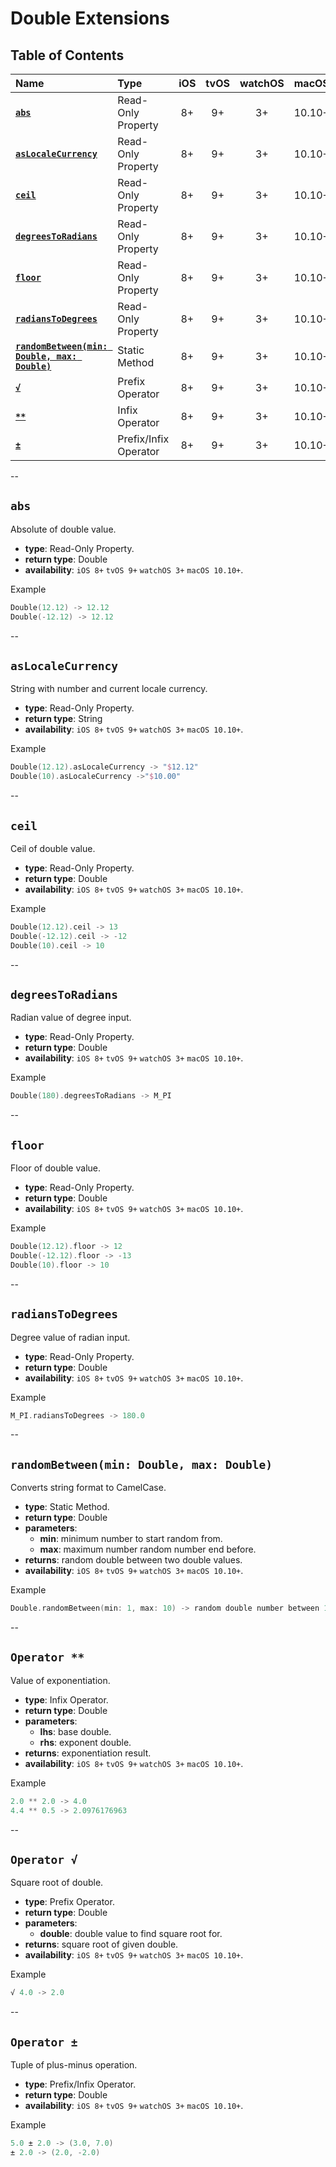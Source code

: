 # Double Extensions


## Table of Contents
| Name | Type | iOS | tvOS | watchOS | macOS |
|:--- | :--- | :---: | :---: | :---: | :---: |
| [**`abs`**](#abs) | Read-Only Property | 8+ | 9+ | 3+ | 10.10+ |
| [**`asLocaleCurrency`**](#aslocalecurrency) | Read-Only Property | 8+ | 9+ | 3+ | 10.10+ |
| [**`ceil`**](#ceil) | Read-Only Property | 8+ | 9+ | 3+ | 10.10+ |
| [**`degreesToRadians`**](#degreestoradians) | Read-Only Property | 8+ | 9+ | 3+ | 10.10+ |
| [**`floor`**](#floor) | Read-Only Property | 8+ | 9+ | 3+ | 10.10+ |
| [**`radiansToDegrees`**](#radianstodegrees) | Read-Only Property | 8+ | 9+ | 3+ | 10.10+ |
| [**`randomBetween(min: Double, max: Double)`**](#) | Static Method | 8+ | 9+ | 3+ | 10.10+ |
| [**`√`**](#) | Prefix Operator | 8+ | 9+ | 3+ | 10.10+ |
| [**`**`**](#) | Infix Operator | 8+ | 9+ | 3+ | 10.10+ |
| [**`±`**](#) | Prefix/Infix Operator | 8+ | 9+ | 3+ | 10.10+ |


--


## `abs`
Absolute of double value.

 - **type**: Read-Only Property.
 - **return type**: Double
 - **availability**: `iOS 8+` `tvOS 9+` `watchOS 3+` `macOS 10.10+`.

Example

```swift
Double(12.12) -> 12.12
Double(-12.12) -> 12.12
```


--


## `asLocaleCurrency`
String with number and current locale currency.

 - **type**: Read-Only Property.
 - **return type**: String
 - **availability**: `iOS 8+` `tvOS 9+` `watchOS 3+` `macOS 10.10+`.

Example

```swift
Double(12.12).asLocaleCurrency -> "$12.12"
Double(10).asLocaleCurrency ->"$10.00"
```


--


## `ceil`
Ceil of double value.

 - **type**: Read-Only Property.
 - **return type**: Double
 - **availability**: `iOS 8+` `tvOS 9+` `watchOS 3+` `macOS 10.10+`.

Example

```swift
Double(12.12).ceil -> 13
Double(-12.12).ceil -> -12
Double(10).ceil -> 10
```


--



## `degreesToRadians`
Radian value of degree input.

 - **type**: Read-Only Property.
 - **return type**: Double
 - **availability**: `iOS 8+` `tvOS 9+` `watchOS 3+` `macOS 10.10+`.

Example

```swift
Double(180).degreesToRadians -> M_PI
```


--


## `floor`
Floor of double value.

 - **type**: Read-Only Property.
 - **return type**: Double
 - **availability**: `iOS 8+` `tvOS 9+` `watchOS 3+` `macOS 10.10+`.

Example

```swift
Double(12.12).floor -> 12
Double(-12.12).floor -> -13
Double(10).floor -> 10
```


--


## `radiansToDegrees`
Degree value of radian input.

 - **type**: Read-Only Property.
 - **return type**: Double
 - **availability**: `iOS 8+` `tvOS 9+` `watchOS 3+` `macOS 10.10+`.

Example

```swift
M_PI.radiansToDegrees -> 180.0
```


--


## `randomBetween(min: Double, max: Double)`
Converts string format to CamelCase.

 - **type**: Static Method.
 - **return type**: Double
 - **parameters**:
 	- **min**: minimum number to start random from.
 	- **max**: maximum number random number end before.
 - **returns**: random double between two double values. 
 - **availability**: `iOS 8+` `tvOS 9+` `watchOS 3+` `macOS 10.10+`.

Example

```swift
Double.randomBetween(min: 1, max: 10) -> random double number between 1 and 10
```


--


## `Operator **`
Value of exponentiation.

 - **type**: Infix Operator.
 - **return type**: Double
 - **parameters**:
 	- **lhs**: base double.
 	- **rhs**: exponent double.
 - **returns**: exponentiation result.
 - **availability**: `iOS 8+` `tvOS 9+` `watchOS 3+` `macOS 10.10+`.

Example

```swift
2.0 ** 2.0 -> 4.0
4.4 ** 0.5 -> 2.0976176963
```


--


## `Operator √`
Square root of double.

 - **type**: Prefix Operator.
 - **return type**: Double
 - **parameters**:
 	- **double**: double value to find square root for.
 - **returns**: square root of given double.
 - **availability**: `iOS 8+` `tvOS 9+` `watchOS 3+` `macOS 10.10+`.

Example

```swift
√ 4.0 -> 2.0
```


--


## `Operator ±`
Tuple of plus-minus operation.

 - **type**: Prefix/Infix Operator.
 - **return type**: Double
 - **availability**: `iOS 8+` `tvOS 9+` `watchOS 3+` `macOS 10.10+`.

Example

```swift
5.0 ± 2.0 -> (3.0, 7.0)
± 2.0 -> (2.0, -2.0)
```

